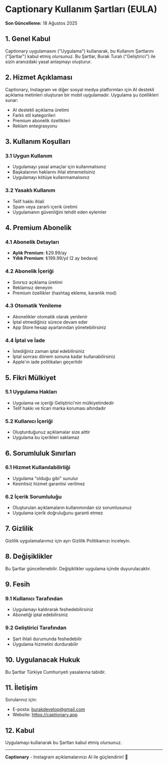 # Captionary Kullanım Şartları (EULA)

**Son Güncelleme:** 18 Ağustos 2025

## 1. Genel Kabul

Captionary uygulamasını ("Uygulama") kullanarak, bu Kullanım Şartlarını ("Şartlar") kabul etmiş olursunuz. Bu Şartlar, Burak Turalı ("Geliştirici") ile sizin aranızdaki yasal anlaşmayı oluşturur.

## 2. Hizmet Açıklaması

Captionary, Instagram ve diğer sosyal medya platformları için AI destekli açıklama metinleri oluşturan bir mobil uygulamadır. Uygulama şu özellikleri sunar:

- AI destekli açıklama üretimi
- Farklı stil kategorileri
- Premium abonelik özellikleri
- Reklam entegrasyonu

## 3. Kullanım Koşulları

### 3.1 Uygun Kullanım
- Uygulamayı yasal amaçlar için kullanmalısınız
- Başkalarının haklarını ihlal etmemelisiniz
- Uygulamayı kötüye kullanmamalısınız

### 3.2 Yasaklı Kullanım
- Telif hakkı ihlali
- Spam veya zararlı içerik üretimi
- Uygulamanın güvenliğini tehdit eden eylemler

## 4. Premium Abonelik

### 4.1 Abonelik Detayları
- **Aylık Premium**: ₺29.99/ay
- **Yıllık Premium**: ₺199.99/yıl (2 ay bedava)

### 4.2 Abonelik İçeriği
- Sınırsız açıklama üretimi
- Reklamsız deneyim
- Premium özellikler (hashtag ekleme, karanlık mod)

### 4.3 Otomatik Yenileme
- Abonelikler otomatik olarak yenilenir
- İptal etmediğiniz sürece devam eder
- App Store hesap ayarlarından yönetebilirsiniz

### 4.4 İptal ve İade
- İstediğiniz zaman iptal edebilirsiniz
- İptal sonrası dönem sonuna kadar kullanabilirsiniz
- Apple'ın iade politikaları geçerlidir

## 5. Fikri Mülkiyet

### 5.1 Uygulama Hakları
- Uygulama ve içeriği Geliştirici'nin mülkiyetindedir
- Telif hakkı ve ticari marka koruması altındadır

### 5.2 Kullanıcı İçeriği
- Oluşturduğunuz açıklamalar size aittir
- Uygulama bu içerikleri saklamaz

## 6. Sorumluluk Sınırları

### 6.1 Hizmet Kullanılabilirliği
- Uygulama "olduğu gibi" sunulur
- Kesintisiz hizmet garantisi verilmez

### 6.2 İçerik Sorumluluğu
- Oluşturulan açıklamaların kullanımından siz sorumlusunuz
- Uygulama içerik doğruluğunu garanti etmez

## 7. Gizlilik

Gizlilik uygulamalarımız için ayrı Gizlilik Politikamızı inceleyin.

## 8. Değişiklikler

Bu Şartlar güncellenebilir. Değişiklikler uygulama içinde duyurulacaktır.

## 9. Fesih

### 9.1 Kullanıcı Tarafından
- Uygulamayı kaldırarak feshedebilirsiniz
- Aboneliği iptal edebilirsiniz

### 9.2 Geliştirici Tarafından
- Şart ihlali durumunda feshedebilir
- Uygulama hizmetini durdurabilir

## 10. Uygulanacak Hukuk

Bu Şartlar Türkiye Cumhuriyeti yasalarına tabidir.

## 11. İletişim

Sorularınız için:
- E-posta: burakdevelop@gmail.com
- Website: https://captionary.app

## 12. Kabul

Uygulamayı kullanarak bu Şartları kabul etmiş olursunuz.

---

**Captionary** - Instagram açıklamalarınızı AI ile güçlendirin! 🚀
